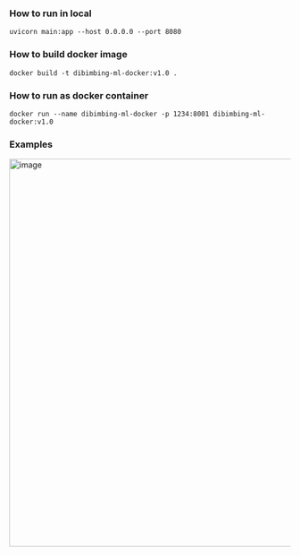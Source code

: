 ### How to run in local

```
uvicorn main:app --host 0.0.0.0 --port 8080
```

### How to build docker image

```
docker build -t dibimbing-ml-docker:v1.0 .
```

### How to run as docker container

```
docker run --name dibimbing-ml-docker -p 1234:8001 dibimbing-ml-docker:v1.0
```

### Examples
<img width="693" alt="image" src="https://github.com/user-attachments/assets/f114abeb-e28a-4f0c-8997-7caf358621f6">
